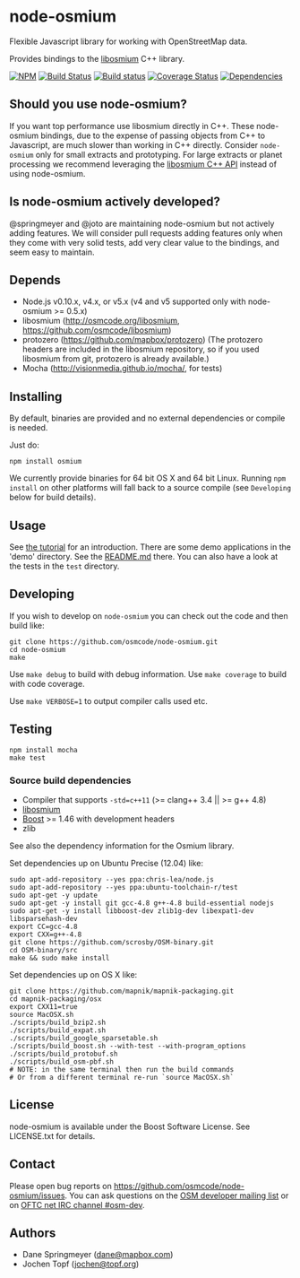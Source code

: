 # node-osmium

Flexible Javascript library for working with OpenStreetMap data.

Provides bindings to the [libosmium](https://github.com/osmcode/libosmium)
C++ library.

[![NPM](https://nodei.co/npm/osmium.png?downloads=true&downloadRank=true)](https://nodei.co/npm/osmium/)
[![Build Status](https://secure.travis-ci.org/osmcode/node-osmium.png)](http://travis-ci.org/osmcode/node-osmium)
[![Build status](https://ci.appveyor.com/api/projects/status/g0j361782j0h0cge?svg=true)](https://ci.appveyor.com/project/Mapbox/node-osmium)
[![Coverage Status](https://coveralls.io/repos/osmcode/node-osmium/badge.svg?branch=coverage)](https://coveralls.io/r/osmcode/node-osmium?branch=coverage)
[![Dependencies](https://david-dm.org/osmcode/node-osmium.png)](https://david-dm.org/osmcode/node-osmium)

## Should you use node-osmium?

If you want top performance use libosmium directly in C++. These node-osmium
bindings, due to the expense of passing objects from C++ to Javascript, are
much slower than working in C++ directly. Consider `node-osmium` only for small
extracts and prototyping. For large extracts or planet processing we recommend
leveraging the [libosmium C++ API](http://docs.osmcode.org/libosmium-manual/)
instead of using node-osmium.

## Is node-osmium actively developed?

@springmeyer and @joto are maintaining node-osmium but not actively adding
features. We will consider pull requests adding features only when they come
with very solid tests, add very clear value to the bindings, and seem easy to
maintain.


## Depends

 - Node.js v0.10.x, v4.x, or v5.x (v4 and v5 supported only with node-osmium >= 0.5.x)
 - libosmium (http://osmcode.org/libosmium, https://github.com/osmcode/libosmium)
 - protozero (https://github.com/mapbox/protozero)
   (The protozero headers are included in the libosmium repository, so if you used
    libosmium from git, protozero is already available.)
 - Mocha (http://visionmedia.github.io/mocha/, for tests)

## Installing

By default, binaries are provided and no external dependencies or compile is
needed.

Just do:

```shell
npm install osmium
```

We currently provide binaries for 64 bit OS X and 64 bit Linux. Running `npm
install` on other platforms will fall back to a source compile (see
`Developing` below for build details).


## Usage

See [the tutorial](doc/tutorial.md) for an introduction. There are some demo
applications in the 'demo' directory. See the [README.md](demo/README.md)
there. You can also have a look at the tests in the `test` directory.


## Developing

If you wish to develop on `node-osmium` you can check out the code and then
build like:

```shell
git clone https://github.com/osmcode/node-osmium.git
cd node-osmium
make
```

Use `make debug` to build with debug information. Use `make coverage` to build
with code coverage.

Use `make VERBOSE=1` to output compiler calls used etc.


## Testing

    npm install mocha
    make test

### Source build dependencies

 - Compiler that supports `-std=c++11` (>= clang++ 3.4 || >= g++ 4.8)
 - [libosmium](https://github.com/osmcode/libosmium)
 - [Boost](http://www.boost.org/) >= 1.46 with development headers
 - zlib

See also the dependency information for the Osmium library.

Set dependencies up on Ubuntu Precise (12.04) like:

```shell
sudo apt-add-repository --yes ppa:chris-lea/node.js
sudo apt-add-repository --yes ppa:ubuntu-toolchain-r/test
sudo apt-get -y update
sudo apt-get -y install git gcc-4.8 g++-4.8 build-essential nodejs
sudo apt-get -y install libboost-dev zlib1g-dev libexpat1-dev libsparsehash-dev
export CC=gcc-4.8
export CXX=g++-4.8
git clone https://github.com/scrosby/OSM-binary.git
cd OSM-binary/src
make && sudo make install
```

Set dependencies up on OS X like:

```shell
git clone https://github.com/mapnik/mapnik-packaging.git
cd mapnik-packaging/osx
export CXX11=true
source MacOSX.sh
./scripts/build_bzip2.sh
./scripts/build_expat.sh
./scripts/build_google_sparsetable.sh
./scripts/build_boost.sh --with-test --with-program_options
./scripts/build_protobuf.sh
./scripts/build_osm-pbf.sh
# NOTE: in the same terminal then run the build commands
# Or from a different terminal re-run `source MacOSX.sh`
```

## License

node-osmium is available under the Boost Software License. See LICENSE.txt for
details.

## Contact

Please open bug reports on https://github.com/osmcode/node-osmium/issues. You
can ask questions on the
[OSM developer mailing list](https://lists.openstreetmap.org/listinfo/dev)
or on [OFTC net IRC channel #osm-dev](https://wiki.openstreetmap.org/wiki/Irc).

## Authors

 - Dane Springmeyer (dane@mapbox.com)
 - Jochen Topf (jochen@topf.org)

